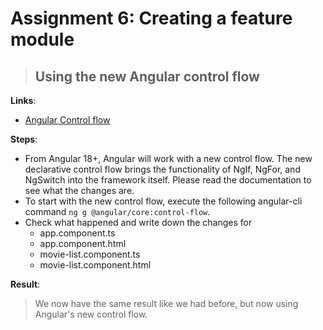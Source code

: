 Assignment 6: Creating a feature module
==============================================

> ## Using the new Angular control flow

**Links**:
- [Angular Control flow](https://angular.io/guide/control_flow)

**Steps**:
- From Angular 18+, Angular will work with a new control flow. The new declarative control flow brings the functionality of NgIf, NgFor, and NgSwitch into the framework itself. Please read the documentation to see what the changes are.
- To start with the new control flow, execute the following angular-cli command `ng g @angular/core:control-flow`.
- Check what happened and write down the changes for
  - app.component.ts
  - app.component.html
  - movie-list.component.ts
  - movie-list.component.html

**Result**:
> We now have the same result like we had before, but now using Angular's new control flow.
